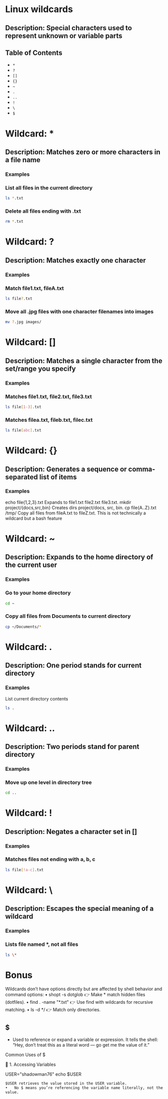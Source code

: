 # Linux wildcards

## Description: Special characters used to represent unknown or variable parts

## Table of Contents

- `*`
- `?`
- `[]`
- `{}`
- `~`
- `.`
- `..`
- `!`
- `\`
- `$`

# Wildcard: *

## Description: Matches zero or more characters in a file name

### Examples

### List all files in the current directory

```bash
ls *.txt
```

### Delete all files ending with .txt

```bash
rm *.txt	
```

# Wildcard: ?

## Description: Matches exactly one character

### Examples

### Match file1.txt, fileA.txt

```bash
ls file?.txt
```

### Move all .jpg files with one character filenames into images

```bash
mv ?.jpg images/	
```

# Wildcard: []

## Description: Matches a single character from the set/range you specify

### Examples

### Matches file1.txt, file2.txt, file3.txt

```bash
ls file[1-3].txt
```

### Matches filea.txt, fileb.txt, filec.txt

```bash
ls file[abc].txt
```



# Wildcard: {}

## Description: Generates a sequence or comma-separated list of items

### Examples

echo file{1,2,3}.txt	Expands to file1.txt file2.txt file3.txt.
mkdir project/{docs,src,bin}	Creates dirs project/docs, src, bin.
cp file{A..Z}.txt /tmp/	Copy all files from fileA.txt to fileZ.txt.
This is not technically a wildcard but a bash feature


# Wildcard: ~

## Description: Expands to the home directory of the current user

### Examples

### Go to your home directory

```bash
cd ~	
```

### Copy all files from Documents to current directory

```bash
cp ~/Documents/* 
```




# Wildcard: .

## Description: One period stands for current directory

### Examples

List current directory contents

```bash
ls .
```

# Wildcard: ..

## Description: Two periods stand for parent directory


### Examples

### Move up one level in directory tree

```bash
cd ..	
```

# Wildcard: !

## Description: Negates a character set in []

### Examples

### Matches files not ending with a, b, c

```bash
ls file[!a-c].txt	
```

# Wildcard: \

## Description: Escapes the special meaning of a wildcard

### Examples

### Lists file named *, not all files

```bash
ls \*
```

# Bonus

Wildcards don’t have options directly but are affected by shell behavior and command options:
	•	shopt -s dotglob
👉 Make * match hidden files (dotfiles).
	•	find . -name "*.txt"
👉 Use find with wildcards for recursive matching.
	•	ls -d */
👉 Match only directories.


## **$**
- Used to reference or expand a variable or expression. It tells the shell:
“Hey, don’t treat this as a literal word — go get me the value of it.”

Common Uses of $

🔹 1. Accessing Variables

USER="shadowman76"
echo $USER

	$USER retrieves the value stored in the USER variable.
	•	No $ means you’re referencing the variable name literally, not the value.


